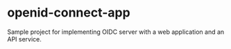 # openid-connect-app
Sample project for implementing OIDC server with a web application and an API service.
